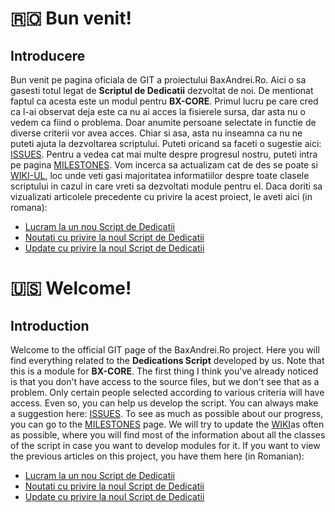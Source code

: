 # :romania: Bun venit!
## Introducere
Bun venit pe pagina oficiala de GIT a proiectului BaxAndrei.Ro. Aici o sa gasesti totul legat de **Scriptul de Dedicatii** dezvoltat de noi. De mentionat faptul ca acesta este un modul pentru **BX-CORE**.
Primul lucru pe care cred ca l-ai observat deja este ca nu ai acces la fisierele sursa, dar asta nu o vedem ca fiind o problema. Doar anumite persoane selectate in functie de diverse criterii vor avea acces. Chiar si asa, asta nu inseamna ca nu ne puteti ajuta la dezvoltarea scriptului. Puteti oricand sa faceti o sugestie aici: [ISSUES](https://www.git.baxandrei.ro/BaxAndrei.Ro/Dedications-Script/issues).
Pentru a vedea cat mai multe despre progresul nostru, puteti intra pe pagina [MILESTONES](https://www.git.baxandrei.ro/BaxAndrei.Ro/Dedications-Script/milestones).
Vom incerca sa actualizam cat de des se poate si [WIKI-UL](https://www.git.baxandrei.ro/BaxAndrei.Ro/Dedications-Script/wiki), loc unde veti gasi majoritatea informatiilor despre toate clasele scriptului in cazul in care vreti sa dezvoltati module pentru el.
Daca doriti sa vizualizati articolele precedente cu privire la acest proiect, le aveti aici (in romana):
- [Lucram la un nou Script de Dedicatii](https://www.baxandrei.ro/lucram-la-un-nou-script-de-dedicatii/)
- [Noutati cu privire la noul Script de Dedicatii](https://www.baxandrei.ro/noutati-cu-privire-la-noul-script-de-dedicatii/)
- [Update cu privire la noul Script de Dedicatii](https://www.baxandrei.ro/update-cu-privire-la-noul-script-de-dedicatii/)

# :us: Welcome!
## Introduction
Welcome to the official GIT page of the BaxAndrei.Ro project. Here you will find everything related to the **Dedications Script** developed by us. Note that this is a module for **BX-CORE**.
The first thing I think you've already noticed is that you don't have access to the source files, but we don't see that as a problem. Only certain people selected according to various criteria will have access. Even so, you can help us develop the script. You can always make a suggestion here: [ISSUES](https://www.git.baxandrei.ro/BaxAndrei.Ro/Dedications-Script/issues).
To see as much as possible about our progress, you can go to the [MILESTONES](https://www.git.baxandrei.ro/BaxAndrei.Ro/Dedications-Script/milestones) page.
We will try to update the [WIKI](https://www.git.baxandrei.ro/BaxAndrei.Ro/Dedications-Script/wiki)as often as possible, where you will find most of the information about all the classes of the script in case you want to develop modules for it.
If you want to view the previous articles on this project, you have them here (in Romanian):
- [Lucram la un nou Script de Dedicatii](https://www.baxandrei.ro/lucram-la-un-nou-script-de-dedicatii/)
- [Noutati cu privire la noul Script de Dedicatii](https://www.baxandrei.ro/noutati-cu-privire-la-noul-script-de-dedicatii/)
- [Update cu privire la noul Script de Dedicatii](https://www.baxandrei.ro/update-cu-privire-la-noul-script-de-dedicatii/)
